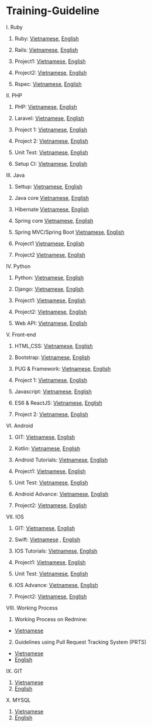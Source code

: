 # Training-Guideline

I. Ruby
1. Ruby: [Vietnamese](https://github.com/framgia/Training-Guideline/blob/master/Ruby/ruby.md), [English](https://github.com/framgia/Training-Guideline/blob/master/Ruby/ruby.en.md)

2. Rails: [Vietnamese](https://github.com/framgia/Training-Guideline/blob/master/Rails/rails_tutorial.md), [English](https://github.com/framgia/Training-Guideline/blob/master/Rails/rails_tutorial_en.md)

3. Project1: [Vietnamese](https://github.com/framgia/Training-Guideline/blob/master/Rails/project1.md), [English](https://github.com/framgia/Training-Guideline/blob/master/Rails/project1_en.md)

4. Project2: [Vietnamese](https://github.com/framgia/Training-Guideline/blob/master/Rails/project2.md), [English](https://github.com/framgia/Training-Guideline/blob/master/Rails/project2_en.md)

5. Rspec: [Vietnamese](https://github.com/framgia/Training-Guideline/blob/master/Rails/rspec.md), [English](https://github.com/framgia/Training-Guideline/blob/master/Rails/rspec_en.md)

II. PHP
1. PHP: [Vietnamese](https://github.com/framgia/Training-Guideline/blob/master/PHP/php.md), [English](https://github.com/framgia/Training-Guideline/blob/master/PHP/php.en.md)

2. Laravel: [Vietnamese](https://github.com/framgia/Training-Guideline/blob/master/Laravel/laravel.md), [English](https://github.com/framgia/Training-Guideline/blob/master/Laravel/laravel.en.md)

3. Project 1: [Vietnamese](https://github.com/framgia/Training-Guideline/blob/master/Laravel/project1.md), [English](https://github.com/framgia/Training-Guideline/blob/master/Laravel/project1.en.md)

4. Project 2: [Vietnamese](https://github.com/framgia/Training-Guideline/blob/master/Laravel/project2.md), [English](https://github.com/framgia/Training-Guideline/blob/master/Laravel/project2.en.md)

5. Unit Test: [Vietnamese](https://github.com/framgia/Training-Guideline/blob/master/Laravel/unittest.md), [English](https://github.com/framgia/Training-Guideline/blob/master/Laravel/unittest.en.md)

6. Setup CI: [Vietnamese](https://github.com/framgia/Training-Guideline/blob/master/Laravel/setup_ci.md), [English](https://github.com/framgia/Training-Guideline/blob/master/Laravel/setup_ci.en.md)

III. Java
1. Settup:
[Vietnamese](https://docs.google.com/document/d/1Bhce_meNfVhBhtTsPDtclI0Fz56VjB8-g1gKqjKMats/edit?usp=sharing),
[English](https://docs.google.com/document/d/1Bhce_meNfVhBhtTsPDtclI0Fz56VjB8-g1gKqjKMats/edit?usp=sharing)

2. Java core
[Vietnamese](https://github.com/framgia/Training-Guideline/blob/master/Java/javacore_tutorial.md),
[English](https://github.com/framgia/Training-Guideline/blob/master/Java/javacore_tutorial_en.md)

3. Hibernate
[Vietnamese](https://github.com/framgia/Training-Guideline/blob/master/Java/hibernate_tutorial.md),
[English](https://github.com/framgia/Training-Guideline/blob/master/Java/hibernate_tutorial_en.md)

4. Spring core
[Vietnamese](https://github.com/framgia/Training-Guideline/blob/master/Java/SpringCore_tutorial.md),
[English](https://github.com/framgia/Training-Guideline/blob/master/Java/SpringCore_tutorial_en.md)

5. Spring MVC/Spring Boot
[Vietnamese](https://github.com/framgia/Training-Guideline/blob/master/Java/SpringMVC_tutorial.md),
[English](https://github.com/framgia/Training-Guideline/blob/master/Java/SpringMVC_tutorial_en.md)

6. Project1
[Vietnamese](https://github.com/framgia/Training-Guideline/blob/master/Java/project_1.md),
[English](https://github.com/framgia/Training-Guideline/blob/master/Java/project_1_en.md)

7. Project2
[Vietnamese](https://github.com/framgia/Training-Guideline/blob/master/Java/project_2.md),
[English](https://github.com/framgia/Training-Guideline/blob/master/Java/project_2_en.md)

IV. Python

1. Python: [Vietnamese](https://github.com/framgia/Training-Guideline/blob/master/Python/python.md), [English](https://github.com/framgia/Training-Guideline/blob/master/Python/python_en.md)

2. Django: [Vietnamese](https://github.com/framgia/Training-Guideline/blob/master/Django/django.md), [English](https://github.com/framgia/Training-Guideline/blob/master/Django/django_en.md)

3. Project1: [Vietnamese](https://github.com/framgia/Training-Guideline/blob/master/Django/project1.md), [English](https://github.com/framgia/Training-Guideline/blob/master/Django/project1_en.md)

4. Project2: [Vietnamese](https://github.com/framgia/Training-Guideline/blob/master/Django/project2.md), [English](https://github.com/framgia/Training-Guideline/blob/master/Django/project2_en.md)

5. Web API: [Vietnamese](https://github.com/framgia/Training-Guideline/blob/master/Django/api.md), [English](https://github.com/framgia/Training-Guideline/blob/master/Django/api_en.md)

V. Front-end

1. HTML,CSS: [Vietnamese](https://github.com/framgia/Training-Guideline/blob/master/FrontEnd/HtmlCss.md), [English](https://github.com/framgia/Training-Guideline/blob/master/FrontEnd/HtmlCss_en.md)

2. Bootstrap: [Vietnamese](https://github.com/framgia/Training-Guideline/blob/master/FrontEnd/Bootstrap.md), [English](https://github.com/framgia/Training-Guideline/blob/master/FrontEnd/Bootstrap_en.md)

3. PUG & Framework: [Vietnamese](https://github.com/framgia/Training-Guideline/blob/master/FrontEnd/PugAndFramework.md), [English](https://github.com/framgia/Training-Guideline/blob/master/FrontEnd/PugAndFramework_en.md)

4. Project 1: [Vietnamese](https://github.com/framgia/Training-Guideline/blob/master/FrontEnd/Project1.md), [English](https://github.com/framgia/Training-Guideline/blob/master/FrontEnd/Project1_en.md)

5. Javascript: [Vietnamese](https://github.com/framgia/Training-Guideline/blob/master/FrontEnd/Javascript.md), [English](https://github.com/framgia/Training-Guideline/blob/master/FrontEnd/Javascript_en.md)

6. ES6 & ReactJS: [Vietnamese](https://github.com/framgia/Training-Guideline/blob/master/FrontEnd/ES6AndReactJS.md), [English](https://github.com/framgia/Training-Guideline/blob/master/FrontEnd/ES6AndReactJS_en.md)

7. Project 2: [Vietnamese](https://github.com/framgia/Training-Guideline/blob/master/FrontEnd/Project2.md), [English](https://github.com/framgia/Training-Guideline/blob/master/FrontEnd/Project2_en.md)

VI. Android
1. GIT: [Vietnamese](https://github.com/framgia/Training-Guideline/blob/master/Git/git_tutorial.md), [English](https://github.com/framgia/Training-Guideline/blob/master/Git/git_tutorial_en.md)

2. Kotlin: [Vietnamese](https://github.com/framgia/Training-Guideline/blob/master/Kotlin/kotlin.md), [English](https://github.com/framgia/Training-Guideline/blob/master/Kotlin/kotlin.en.md)

4. Android Tutorials: [Vietnamese](https://github.com/framgia/Training-Guideline/blob/master/Android/android_tutorial.md), [English](https://github.com/framgia/Training-Guideline/blob/master/Android/android_tutorial_en.md)

5. Project1: [Vietnamese](https://github.com/framgia/Training-Guideline/blob/master/Android/project1.md), [English](https://github.com/framgia/Training-Guideline/blob/master/Android/project1_en.md)

6. Unit Test:  [Vietnamese](https://github.com/framgia/Training-Guideline/blob/master/Android/unit-test/unit_test.md),
      [English](https://github.com/framgia/Training-Guideline/blob/master/Android/unit-test/unit_test_en.md)

7. Android Advance: [Vietnamese](https://github.com/framgia/Training-Guideline/blob/master/Android/android_advanced.md), [English](https://github.com/framgia/Training-Guideline/blob/master/Android/android_advanced_en.md)

8. Project2: [Vietnamese](https://github.com/framgia/Training-Guideline/blob/master/Android/project2.md), [English](https://github.com/framgia/Training-Guideline/blob/master/Android/project2_en.md)

VII. IOS
1. GIT: [Vietnamese](https://github.com/framgia/Training-Guideline/blob/master/Git/git_tutorial.md), [English](https://github.com/framgia/Training-Guideline/blob/master/Git/git_tutorial_en.md)

2. Swift: [Vietnamese](https://github.com/framgia/Training-Guideline/blob/master/Swift/swift.md) , [English](https://github.com/framgia/Training-Guideline/blob/master/Swift/swift.en.md)

4. IOS Tutorials: [Vietnamese](https://github.com/framgia/Training-Guideline/blob/master/IOS/ios_tutorial.md), [English](https://github.com/framgia/Training-Guideline/blob/master/IOS/ios_tutorial_en.md)

5. Project1: [Vietnamese](https://github.com/framgia/Training-Guideline/blob/master/IOS/project1.md), [English](https://github.com/framgia/Training-Guideline/blob/master/IOS/project1_en.md)

6. Unit Test: [Vietnamese](https://github.com/framgia/Training-Guideline/blob/master/IOS/unit_test.md), [English](https://github.com/framgia/Training-Guideline/blob/master/IOS/unit_test_en.md)

7. IOS Advance: [Vietnamese](https://github.com/framgia/Training-Guideline/blob/master/IOS/ios_advanced.md), [English](https://github.com/framgia/Training-Guideline/blob/master/IOS/ios_advanced_en.md)

8. Project2: [Vietnamese](https://github.com/framgia/Training-Guideline/blob/master/IOS/project2.md), [English](https://github.com/framgia/Training-Guideline/blob/master/IOS/project2_en.md)

VIII. Working Process
1. Working Process on Redmine:
  - [Vietnamese](https://github.com/framgia/Training-Guideline/blob/master/WorkingProcess/redmine/redmine.md)
2. Guidelines using Pull Request Tracking System (PRTS)
  - [Vietnamese](https://github.com/framgia/Training-Guideline/blob/master/WorkingProcess/prts/prts_vi.pdf)
  - [English](https://github.com/framgia/Training-Guideline/blob/master/WorkingProcess/prts/prts_en.pdf)

IX. GIT
1. [Vietnamese](https://github.com/framgia/Training-Guideline/blob/master/Git/git_tutorial.md)
2. [English](https://github.com/framgia/Training-Guideline/blob/master/Git/git_tutorial_en.md)

X. MYSQL
1. [Vietnamese](https://github.com/framgia/Training-Guideline/blob/master/mysql/mysql.md)
2. [English](https://github.com/framgia/Training-Guideline/blob/master/mysql/mysql.en.md)
